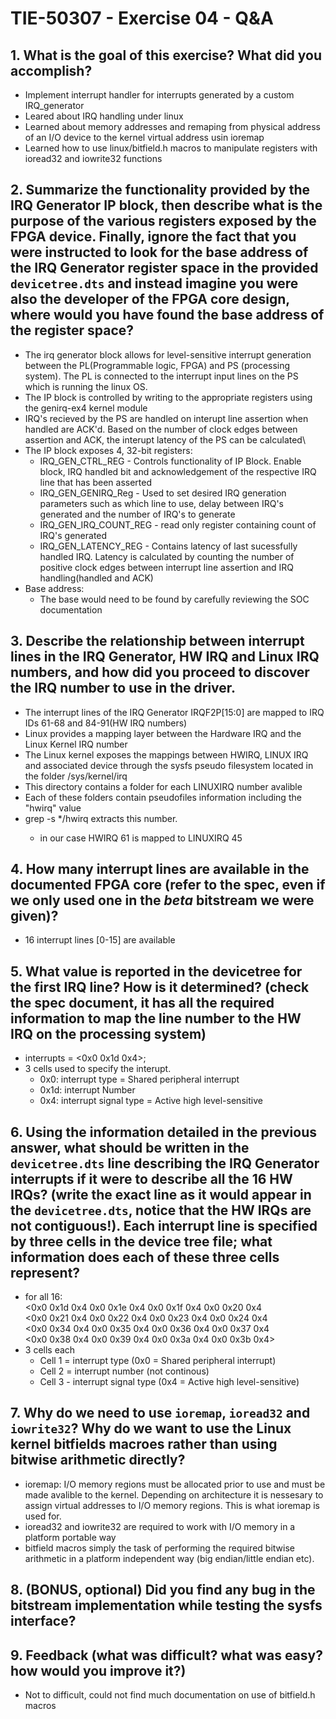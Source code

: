 # TIE-50307 - Exercise 04 - Q&A

## 1. What is the goal of this exercise? What did you accomplish?
- Implement interrupt handler for interrupts generated by a custom IRQ_generator
- Leared about IRQ handling under linux
- Learned about memory addresses and remaping from physical address of an I/O device to the kernel virtual address usin ioremap
- Learned how to use linux/bitfield.h macros to manipulate registers with ioread32 and iowrite32 functions

## 2. Summarize the functionality provided by the IRQ Generator IP block, then describe what is the purpose of the various registers exposed by the FPGA device. Finally, ignore the fact that you were instructed to look for the base address of the IRQ Generator register space in the provided `devicetree.dts` and instead imagine you were also the developer of the FPGA core design, where would you have found the base address of the register space?
- The irq generator block allows for level-sensitive interrupt generation between the PL(Programmable logic, FPGA) and PS (processing system). The PL is connected to the interrupt input lines on the PS which is running the linux OS. 
- The IP block is controlled by writing to the appropriate registers using the genirq-ex4 kernel module
- IRQ's recieved by the PS are handled on interupt line assertion when handled are ACK'd. Based on the number of clock edges between assertion and ACK, the interupt latency of the PS can be calculated\
- The IP block exposes 4, 32-bit registers:
    - IRQ_GEN_CTRL_REG - Controls functionality of IP Block. Enable block, IRQ handled bit and acknowledgement of the respective IRQ line that has been asserted
    - IRQ_GEN_GENIRQ_Reg - Used to set desired IRQ generation parameters such as which line to use, delay between IRQ's generated and the number of IRQ's to generate
    - IRQ_GEN_IRQ_COUNT_REG - read only register containing count of IRQ's generated
    - IRQ_GEN_LATENCY_REG - Contains latency of last sucessfully handled IRQ.  Latency is calculated by counting the number of positive clock edges between interrupt line assertion and IRQ handling(handled and ACK) 
- Base address:
    - The base would need to be found by carefully reviewing the SOC documentation

## 3. Describe the relationship between interrupt lines in the IRQ Generator, HW IRQ and Linux IRQ numbers, and how did you proceed to discover the IRQ number to use in the driver.
- The interrupt lines of the IRQ Generator IRQF2P[15:0] are mapped to IRQ IDs 61-68 and 84-91(HW IRQ numbers)
- Linux provides a mapping layer between the Hardware IRQ and the Linux Kernel IRQ number
- The Linux kernel exposes the mappings between HWIRQ, LINUX IRQ and associated device through the sysfs pseudo filesystem located in the folder /sys/kernel/irq
- This directory contains a folder for each LINUXIRQ number avalible
- Each of these folders contain pseudofiles information including the "hwirq" value
- grep -s <HWIRQ> */hwirq extracts this number.
    - in our case HWIRQ 61 is mapped to LINUXIRQ 45

## 4. How many interrupt lines are available in the documented FPGA core (refer to the spec, even if we only used one in the *beta* bitstream we were given)?
- 16 interrupt lines [0-15] are available

## 5. What value is reported in the devicetree for the first IRQ line? How is it determined? (check the spec document, it has all the required information to map the line number to the HW IRQ on the processing system)
- interrupts = <0x0 0x1d 0x4>;
- 3 cells used to specify the interupt.  
    - 0x0: interrupt type = Shared peripheral interrupt
    - 0x1d: interrupt Number
    - 0x4: interrupt signal type = Active high level-sensitive

## 6. Using the information detailed in the previous answer, what should be written in the `devicetree.dts` line describing the IRQ Generator interrupts if it were to describe all the 16 HW IRQs? (write the exact line as it would appear in the `devicetree.dts`, notice that the HW IRQs are not contiguous!). Each interrupt line is specified by three cells in the device tree file; what information does each of these three cells represent?
- for all 16:\
<0x0 0x1d 0x4 0x0 0x1e 0x4 0x0 0x1f 0x4 0x0 0x20 0x4\
<0x0 0x21 0x4 0x0 0x22 0x4 0x0 0x23 0x4 0x0 0x24 0x4\
<0x0 0x34 0x4 0x0 0x35 0x4 0x0 0x36 0x4 0x0 0x37 0x4\
<0x0 0x38 0x4 0x0 0x39 0x4 0x0 0x3a 0x4 0x0 0x3b 0x4>
- 3 cells each
    - Cell 1 = interrupt type (0x0 = Shared peripheral interrupt)
    - Cell 2 = interrupt number (not continous)
    - Cell 3 - interrupt signal type (0x4 = Active high level-sensitive)

## 7. Why do we need to use `ioremap`, `ioread32` and `iowrite32`? Why do we want to use the Linux kernel bitfields macroes rather than using bitwise arithmetic directly?
- ioremap: I/O memory regions must be allocated prior to use and must be made avalible to the kernel. Depending on architecture it is nessesary to assign virtual addresses to I/O memory regions. This is what ioremap is used for.
- ioread32 and iowrite32 are required to work with I/O memory in a platform portable way
- bitfield macros simply the task of performing the required bitwise arithmetic in a platform independent way (big endian/little endian etc).   
## 8. (BONUS, optional) Did you find any bug in the bitstream implementation while testing the sysfs interface?

## 9. Feedback (what was difficult? what was easy? how would you improve it?)
- Not to difficult,  could not find much documentation on use of bitfield.h macros
